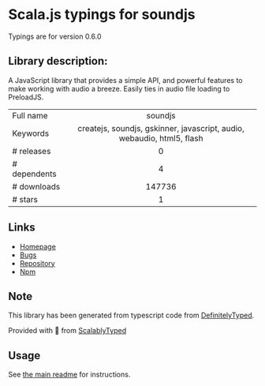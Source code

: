 
# Scala.js typings for soundjs

Typings are for version 0.6.0

## Library description:
A JavaScript library that provides a simple API, and powerful features to make working with audio a breeze. Easily ties in audio file loading to PreloadJS.

|                    |                 |
| ------------------ | :-------------: |
| Full name          | soundjs |
| Keywords           | createjs, soundjs, gskinner, javascript, audio, webaudio, html5, flash |
| # releases         | 0 |
| # dependents       | 4 |
| # downloads        | 147736 |
| # stars            | 1 |

## Links
- [Homepage](https://createjs.com/soundjs/)
- [Bugs](https://github.com/CreateJS/SoundJS/issues)
- [Repository](https://github.com/CreateJS/SoundJS)
- [Npm](https://www.npmjs.com/package/soundjs)
    


## Note
This library has been generated from typescript code from [DefinitelyTyped](https://definitelytyped.org).

Provided with :purple_heart: from [ScalablyTyped](https://github.com/oyvindberg/ScalablyTyped)

## Usage
See [the main readme](../../readme.md) for instructions.


